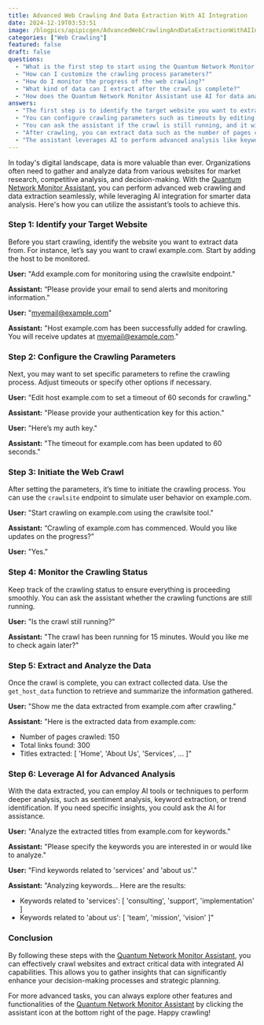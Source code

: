 ```yaml
---
title: Advanced Web Crawling And Data Extraction With AI Integration
date: 2024-12-19T03:53:51
image: /blogpics/apipicgen/AdvancedWebCrawlingAndDataExtractionWithAIIntegration-8RGXVX9NM8.jpg
categories: ["Web Crawling"]
featured: false
draft: false
questions:
  - "What is the first step to start using the Quantum Network Monitor Assistant for web crawling?"
  - "How can I customize the crawling process parameters?"
  - "How do I monitor the progress of the web crawling?"
  - "What kind of data can I extract after the crawl is complete?"
  - "How does the Quantum Network Monitor Assistant use AI for data analysis?"
answers:
  - "The first step is to identify the target website you want to extract data from and add the host to be monitored using the crawlsite endpoint."
  - "You can configure crawling parameters such as timeouts by editing the host settings. For example, you can set a timeout of 60 seconds by providing your authentication key to authorize the change."
  - "You can ask the assistant if the crawl is still running, and it will provide updates on the crawling status, including how long it has been running."
  - "After crawling, you can extract data such as the number of pages crawled, total links found, and titles of the pages. This data can be retrieved using the get_host_data function."
  - "The assistant leverages AI to perform advanced analysis like keyword extraction, sentiment analysis, and trend identification on the extracted data, helping you gain deeper insights."
---
```

In today's digital landscape, data is more valuable than ever. Organizations often need to gather and analyze data from various websites for market research, competitive analysis, and decision-making. With the [Quantum Network Monitor Assistant](https://readyforquantum.com/?assistant=open), you can perform advanced web crawling and data extraction seamlessly, while leveraging AI integration for smarter data analysis. Here's how you can utilize the assistant’s tools to achieve this.

### Step 1: Identify your Target Website

Before you start crawling, identify the website you want to extract data from. For instance, let’s say you want to crawl example.com. Start by adding the host to be monitored.

**User:** "Add example.com for monitoring using the crawlsite endpoint."

**Assistant:** “Please provide your email to send alerts and monitoring information.”

**User:** "myemail@example.com"

**Assistant:** "Host example.com has been successfully added for crawling. You will receive updates at myemail@example.com."

### Step 2: Configure the Crawling Parameters 

Next, you may want to set specific parameters to refine the crawling process. Adjust timeouts or specify other options if necessary.

**User:** "Edit host example.com to set a timeout of 60 seconds for crawling."

**Assistant:** "Please provide your authentication key for this action."

**User:** "Here’s my auth key."

**Assistant:** "The timeout for example.com has been updated to 60 seconds."

### Step 3: Initiate the Web Crawl

After setting the parameters, it’s time to initiate the crawling process. You can use the `crawlsite` endpoint to simulate user behavior on example.com.

**User:** "Start crawling on example.com using the crawlsite tool."

**Assistant:** “Crawling of example.com has commenced. Would you like updates on the progress?”

**User:** "Yes."

### Step 4: Monitor the Crawling Status

Keep track of the crawling status to ensure everything is proceeding smoothly. You can ask the assistant whether the crawling functions are still running.

**User:** "Is the crawl still running?"

**Assistant:** "The crawl has been running for 15 minutes. Would you like me to check again later?"

### Step 5: Extract and Analyze the Data

Once the crawl is complete, you can extract collected data. Use the `get_host_data` function to retrieve and summarize the information gathered.

**User:** "Show me the data extracted from example.com after crawling."

**Assistant:** "Here is the extracted data from example.com: 
- Number of pages crawled: 150 
- Total links found: 300 
- Titles extracted: [ 'Home', 'About Us', 'Services', ... ]"

### Step 6: Leverage AI for Advanced Analysis

With the data extracted, you can employ AI tools or techniques to perform deeper analysis, such as sentiment analysis, keyword extraction, or trend identification. If you need specific insights, you could ask the AI for assistance.

**User:** "Analyze the extracted titles from example.com for keywords."

**Assistant:** "Please specify the keywords you are interested in or would like to analyze."

**User:** "Find keywords related to 'services' and 'about us'."

**Assistant:** "Analyzing keywords… Here are the results: 
- Keywords related to 'services': [ 'consulting', 'support', 'implementation' ]
- Keywords related to 'about us': [ 'team', 'mission', 'vision' ]"

### Conclusion

By following these steps with the [Quantum Network Monitor Assistant](https://readyforquantum.com/?assistant=open), you can effectively crawl websites and extract critical data with integrated AI capabilities. This allows you to gather insights that can significantly enhance your decision-making processes and strategic planning.

For more advanced tasks, you can always explore other features and functionalities of the [Quantum Network Monitor Assistant](https://readyforquantum.com/?assistant=open) by clicking the assistant icon at the bottom right of the page. Happy crawling!